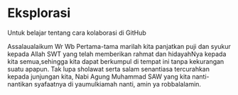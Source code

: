 # Eksplorasi
Untuk belajar tentang cara kolaborasi di GitHub

Assalaualaikum Wr Wb
Pertama-tama marilah kita panjatkan puji dan syukur kepada Allah SWT yang telah memberikan rahmat dan hidayahNya kepada kita semua,sehingga kita dapat berkumpul di tempat ini tanpa kekurangan suatu apapun. Tak lupa sholawat serta salam senantiasa tercurahkan kepada junjungan kita, Nabi Agung Muhammad SAW yang kita nanti-nantikan syafaatnya di yaumulkiamah nanti, amin ya robbalalamin.
